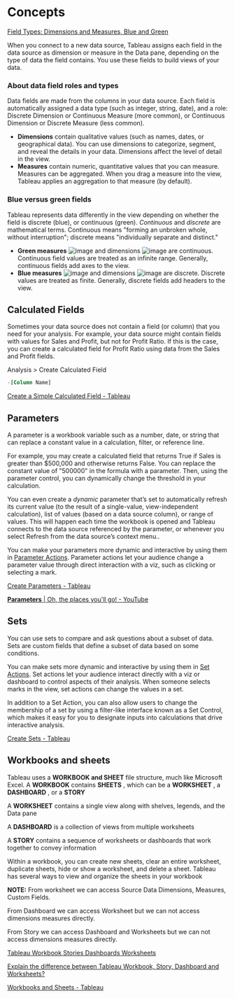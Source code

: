 # Concepts

[Field Types: Dimensions and Measures, Blue and Green](https://help.tableau.com/current/pro/desktop/en-us/datafields_typesandroles.htm)

When you connect to a new data source, Tableau assigns each field in the data source as dimension or measure in the Data pane, depending on the type of data the field contains. You use these fields to build views of your data.

### About data field roles and types

Data fields are made from the columns in your data source. Each field is automatically assigned a data type (such as integer, string, date), and a role: Discrete Dimension or Continuous Measure (more common), or Continuous Dimension or Discrete Measure (less common).

- **Dimensions** contain qualitative values (such as names, dates, or geographical data). You can use dimensions to categorize, segment, and reveal the details in your data. Dimensions affect the level of detail in the view.
- **Measures** contain numeric, quantitative values that you can measure. Measures can be aggregated. When you drag a measure into the view, Tableau applies an aggregation to that measure (by default).

### Blue versus green fields

Tableau represents data differently in the view depending on whether the field is discrete (blue), or continuous (green). _Continuous_ and _discrete_ are mathematical terms. Continuous means "forming an unbroken whole, without interruption"; discrete means "individually separate and distinct."

- **Green measures** ![image](https://help.tableau.com/current/pro/desktop/en-us/Img/continuous_meas.png) and dimensions ![image](https://help.tableau.com/current/pro/desktop/en-us/Img/continuous_dim.png) are continuous. Continuous field values are treated as an infinite range. Generally, continuous fields add axes to the view.
- **Blue measures** ![image](https://help.tableau.com/current/pro/desktop/en-us/Img/discrete_meas.png) and dimensions ![image](https://help.tableau.com/current/pro/desktop/en-us/Img/discrete_dim.png) are discrete. Discrete values are treated as finite. Generally, discrete fields add headers to the view.

## Calculated Fields

Sometimes your data source does not contain a field (or column) that you need for your analysis. For example, your data source might contain fields with values for Sales and Profit, but not for Profit Ratio. If this is the case, you can create a calculated field for Profit Ratio using data from the Sales and Profit fields.

Analysis > Create Calculated Field

```sql
-[Column Name]
```

[Create a Simple Calculated Field - Tableau](https://help.tableau.com/current/pro/desktop/en-us/calculations_calculatedfields_formulas.htm)

## Parameters

A parameter is a workbook variable such as a number, date, or string that can replace a constant value in a calculation, filter, or reference line.

For example, you may create a calculated field that returns True if Sales is greater than $500,000 and otherwise returns False. You can replace the constant value of "500000" in the formula with a parameter. Then, using the parameter control, you can dynamically change the threshold in your calculation.

You can even create a _dynamic_ parameter that’s set to automatically refresh its current value (to the result of a single-value, view-independent calculation), list of values (based on a data source column), or range of values. This will happen each time the workbook is opened and Tableau connects to the data source referenced by the parameter, or whenever you select Refresh from the data source’s context menu..

You can make your parameters more dynamic and interactive by using them in [Parameter Actions](https://help.tableau.com/current/pro/desktop/en-us/actions_parameters.htm). Parameter actions let your audience change a parameter value through direct interaction with a viz, such as clicking or selecting a mark.

[Create Parameters - Tableau](https://help.tableau.com/current/pro/desktop/en-us/parameters_create.htm)

[**Parameters** | Oh, the places you'll go! - YouTube](https://www.youtube.com/watch?v=Xk9HnpmWtsU)

## Sets

You can use sets to compare and ask questions about a subset of data. Sets are custom fields that define a subset of data based on some conditions.

You can make sets more dynamic and interactive by using them in [Set Actions](https://help.tableau.com/current/pro/desktop/en-us/actions_sets.htm). Set actions let your audience interact directly with a viz or dashboard to control aspects of their analysis. When someone selects marks in the view, set actions can change the values in a set.

In addition to a Set Action, you can also allow users to change the membership of a set by using a filter-like interface known as a Set Control, which makes it easy for you to designate inputs into calculations that drive interactive analysis.

[Create Sets - Tableau](https://help.tableau.com/current/pro/desktop/en-us/sortgroup_sets_create.htm)

## Workbooks and sheets

Tableau uses a **WORKBOOK and SHEET** file structure, much like Microsoft Excel. A **WORKBOOK** contains **SHEETS** , which can be a **WORKSHEET** , a **DASHBOARD** , or a **STORY**

A **WORKSHEET** contains a single view along with shelves, legends, and the Data pane

A **DASHBOARD** is a collection of views from multiple worksheets

A **STORY** contains a sequence of worksheets or dashboards that work together to convey information

Within a workbook, you can create new sheets, clear an entire worksheet, duplicate sheets, hide or show a worksheet, and delete a sheet. Tableau has several ways to view and organize the sheets in your workbook

**NOTE:** From worksheet we can access Source Data Dimensions, Measures, Custom Fields.

From Dashboard we can access Worksheet but we can not access dimensions measures directly.

From Story we can access Dashboard and Worksheets but we can not access dimensions measures directly.

[Tableau Workbook Stories Dashboards Worksheets](https://www.wisdomaxis.com/technology/software/tableau/interview-questions/tableau-workbook-story-dashboard-worksheet-data-views.php)

[Explain the difference between Tableau Workbook, Story, Dashboard and Worksheets?](https://www.linkedin.com/pulse/explain-difference-between-tableau-workbook-story-upendar-sheethala/)

[Workbooks and Sheets - Tableau](https://help.tableau.com/current/pro/desktop/en-us/environ_workbooksandsheets.htm)

